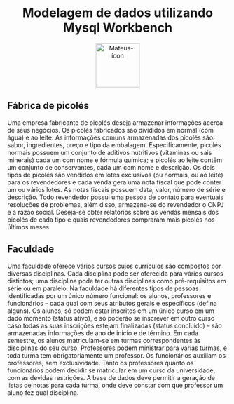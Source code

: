 <div style="display: inline_block" align="center">
  <h1>Modelagem de dados utilizando Mysql Workbench</h1>
  <img align="center" alt="Mateus-ícon" height="100" width="100" src="https://cdn.jsdelivr.net/gh/devicons/devicon/icons/mysql/mysql-original-wordmark.svg">
</div>

## Fábrica de picolés 
Uma empresa fabricante de picolés deseja armazenar informações acerca de seus negócios. Os
picolés fabricados são divididos em normal (com água) e ao leite. As informações comuns
armazenadas dos picolés são: sabor, ingredientes, preço e tipo da embalagem. Especificamente, picolés normais possuem um conjunto de aditivos nutritivos (vitaminas ou sais minerais) cada
um com nome e fórmula química; e picolés ao leite contêm um conjunto de conservantes, cada
um com nome e descrição. Os dois tipos de picolés são vendidos em lotes exclusivos (ou normais, ou ao leite) para os revendedores e cada venda gera uma nota fiscal que pode conter um ou
vários lotes. As notas fiscais possuem data, valor, número de série e descrição. Todo revendedor
possui uma pessoa de contato para eventuais resoluções de problemas, além disso, armazena-se
do revendedor o CNPJ e a razão social. Deseja-se obter relatórios sobre as vendas mensais dos
picolés de cada tipo e quais revendedores compraram mais picolés nos últimos meses.

## Faculdade 
Uma faculdade oferece vários cursos cujos currículos são compostos por diversas disciplinas. Cada disciplina pode ser oferecida para vários
cursos distintos; uma disciplina pode ter outras disciplinas como pré-requisitos em série ou em paralelo. Na faculdade há diferentes tipos de
pessoas identificadas por um único número funcional: os alunos, professores e funcionários – cada qual com seus atributos gerais e específicos
(defina alguns). Os alunos, só podem estar inscritos em um único curso em um dado momento (status ativo), e só
poderão se inscrever em outro curso caso todas as suas inscrições estejam finalizadas (status concluído) – são armazenadas informações de ano
de início e de término. Em cada semestre, os alunos matriculam-se em turmas correspondentes às disciplinas do seu curso. Professores podem
ministrar para várias turmas, e toda turma tem obrigatoriamente um professor. Os funcionários auxiliam os professores, sem exclusividade.
Tanto os professores quanto os funcionários podem decidir se matricular em um curso da universidade, com as devidas restrições. A base de
dados deve permitir a geração de listas de notas para cada turma, onde deve constar com que professor um aluno fez qual disciplina.



